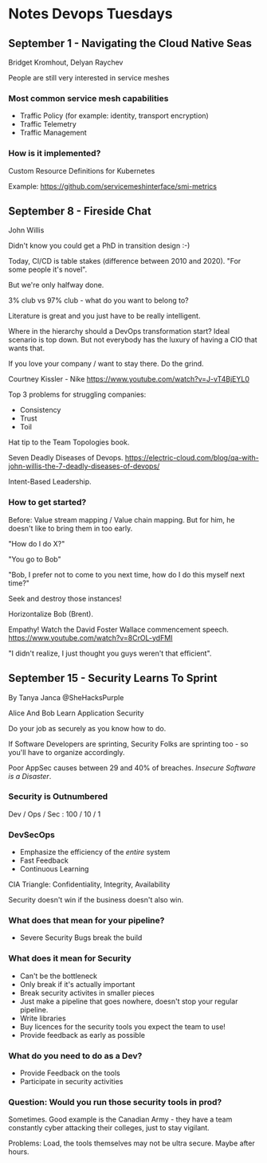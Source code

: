 # Notes Devops Tuesdays

## September 1 - Navigating the Cloud Native Seas
Bridget Kromhout, Delyan Raychev

People are still very interested in service meshes


### Most common service mesh capabilities
- Traffic Policy (for example: identity, transport encryption)
- Traffic Telemetry
- Traffic Management

### How is it implemented?
Custom Resource Definitions for Kubernetes

Example: https://github.com/servicemeshinterface/smi-metrics

## September 8 - Fireside Chat
John Willis

Didn't know you could get a PhD in transition design :-)

Today, CI/CD is table stakes (difference between 2010 and 2020). "For some people it's novel".

But we're only halfway done.

3% club vs 97% club - what do you want to belong to?

Literature is great and you just have to be really intelligent.

Where in the hierarchy should a DevOps transformation start? Ideal scenario is top down. But not everybody has the luxury of having a CIO that wants that.

If you love your company / want to stay there. Do the grind.

Courtney Kissler - Nike https://www.youtube.com/watch?v=J-vT4BjEYL0

Top 3 problems for struggling companies:
 - Consistency
 - Trust
 - Toil

Hat tip to the Team Topologies book.

Seven Deadly Diseases of Devops. https://electric-cloud.com/blog/qa-with-john-willis-the-7-deadly-diseases-of-devops/

Intent-Based Leadership.

### How to get started?
Before: Value stream mapping / Value chain mapping. But for him, he doesn't like
to bring them in too early.

"How do I do X?"

"You go to Bob"

"Bob, I prefer not to come to you next time, how do I do this myself next time?"

Seek and destroy those instances!

Horizontalize Bob (Brent).

Empathy! Watch the David Foster Wallace commencement speech. https://www.youtube.com/watch?v=8CrOL-ydFMI

"I didn't realize, I just thought you guys weren't that efficient".

## September 15 - Security Learns To Sprint
By Tanya Janca @SheHacksPurple

Alice And Bob Learn Application Security

Do your job as securely as you know how to do.

If Software Developers are sprinting, Security Folks are sprinting too - so you'll have to organize accordingly.

Poor AppSec causes between 29 and 40% of breaches. *Insecure Software is a Disaster*.

### Security is Outnumbered
Dev / Ops / Sec : 100 / 10 / 1

### DevSecOps

- Emphasize the efficiency of the *entire* system
- Fast Feedback
- Continuous Learning

CIA Triangle: Confidentiality, Integrity, Availability

Security doesn't win if the business doesn't also win.

### What does that mean for your pipeline?
- Severe Security Bugs break the build

### What does it mean for Security
- Can't be the bottleneck
- Only break if it's actually important
- Break security activites in smaller pieces
- Just make a pipeline that goes nowhere, doesn't stop your regular pipeline.
- Write libraries
- Buy licences for the security tools you expect the team to use!
- Provide feedback as early as possible

### What do you need to do as a Dev?
- Provide Feedback on the tools
- Participate in security activities

### Question: Would you run those security tools in prod?
Sometimes. Good example is the Canadian Army - they have a team constantly cyber attacking their colleges, just to stay vigilant.

Problems: Load, the tools themselves may not be ultra secure. Maybe after hours.


